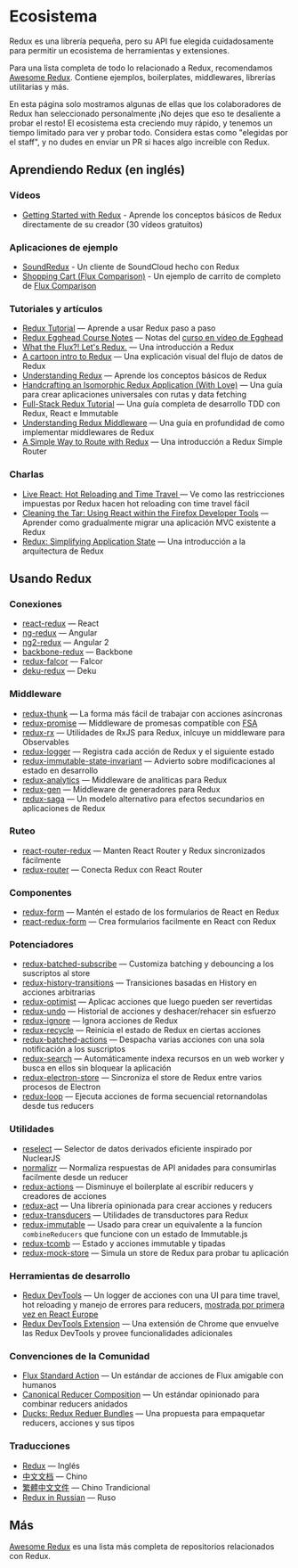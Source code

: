 # Ecosistema
Redux es una librería pequeña, pero su API fue elegida cuidadosamente para permitir un ecosistema de herramientas y extensiones.

Para una lista completa de todo lo relacionado a Redux, recomendamos [Awesome Redux](https://github.com/xgrommx/awesome-redux). Contiene ejemplos, boilerplates, middlewares, librerías utilitarias y más.

En esta página solo mostramos algunas de ellas que los colaboradores de Redux han seleccionado personalmente ¡No dejes que eso te desaliente a probar el resto! El ecosistema esta creciendo muy rápido, y tenemos un tiempo limitado para ver y probar todo. Considera estas como "elegidas por el staff", y no dudes en enviar un PR si haces algo increible con Redux.

## Aprendiendo Redux (en inglés)
### Vídeos
- [Getting Started with Redux](https://egghead.io/series/getting-started-with-redux) - Aprende los conceptos básicos de Redux directamente de su creador (30 vídeos gratuitos)

### Aplicaciones de ejemplo
- [SoundRedux](https://github.com/andrewngu/sound-redux) - Un cliente de SoundCloud hecho con Redux
- [Shopping Cart (Flux Comparison)](https://github.com/voronianski/flux-comparison/tree/master/redux) - Un ejemplo de carrito de completo de [Flux Comparison](https://github.com/voronianski/flux-comparison)

### Tutoriales y artículos
- [Redux Tutorial](https://github.com/happypoulp/redux-tutorial) — Aprende a usar Redux paso a paso
- [Redux Egghead Course Notes](https://github.com/tayiorbeii/egghead.io_redux_course_notes) — Notas del [curso en vídeo de Egghead](https://egghead.io/series/getting-started-with-redux)
- [What the Flux?! Let's Redux.](https://blog.andyet.com/2015/08/06/what-the-flux-lets-redux) — Una introducción a Redux
- [A cartoon intro to Redux](https://code-cartoons.com/a-cartoon-intro-to-redux-3afb775501a6) — Una explicación visual del flujo de datos de Redux
- [Understanding Redux](http://www.youhavetolearncomputers.com/blog/2015/9/15/a-conceptual-overview-of-redux-or-how-i-fell-in-love-with-a-javascript-state-container) — Aprende los conceptos básicos de Redux
- [Handcrafting an Isomorphic Redux Application (With Love)](https://medium.com/@bananaoomarang/handcrafting-an-isomorphic-redux-application-with-love-40ada4468af4) — Una guía para crear aplicaciones universales con rutas y data fetching
- [Full-Stack Redux Tutorial](http://teropa.info/blog/2015/09/10/full-stack-redux-tutorial.html) — Una guía completa de desarrollo TDD con Redux, React e Immutable
- [Understanding Redux Middleware](https://medium.com/@meagle/understanding-87566abcfb7a#.l033pyr02) — Una guía en profundidad de como implementar middlewares de Redux
- [A Simple Way to Route with Redux](http://jlongster.com/A-Simple-Way-to-Route-with-Redux) — Una introducción a Redux Simple Router

### Charlas
- [Live React: Hot Reloading and Time Travel ](http://youtube.com/watch?v=xsSnOQynTHs) — Ve como las restricciones impuestas por Redux hacen hot reloading con time travel fácil
- [Cleaning the Tar: Using React within the Firefox Developer Tools](https://www.youtube.com/watch?v=qUlRpybs7_c) — Aprender como gradualmente migrar una aplicación MVC existente a Redux
- [Redux: Simplifying Application State](https://www.youtube.com/watch?v=okdC5gcD-dM) — Una introducción a la arquitectura de Redux

## Usando Redux
### Conexiones
- [react-redux](https://github.com/gaearon/react-redux) — React
- [ng-redux](https://github.com/wbuchwalter/ng-redux) — Angular
- [ng2-redux](https://github.com/wbuchwalter/ng2-redux) — Angular 2
- [backbone-redux](https://github.com/redbooth/backbone-redux) — Backbone
- [redux-falcor](https://github.com/ekosz/redux-falcor) — Falcor
- [deku-redux](https://github.com/troch/deku-redux) — Deku

### Middleware
- [redux-thunk](http://github.com/gaearon/redux-thunk) — La forma más fácil de trabajar con acciones asíncronas
- [redux-promise](https://github.com/acdlite/redux-promise) — Middleware de promesas compatible con [FSA](https://github.com/acdlite/flux-standard-action)
- [redux-rx](https://github.com/acdlite/redux-rx) — Utilidades de RxJS para Redux, inlcuye un middleware para Observables
- [redux-logger](https://github.com/fcomb/redux-logger) — Registra cada acción de Redux y el siguiente estado
- [redux-immutable-state-invariant](https://github.com/leoasis/redux-immutable-state-invariant) — Advierto sobre modificaciones al estado en desarrollo
- [redux-analytics](https://github.com/markdalgleish/redux-analytics) — Middleware de analiticas para Redux
- [redux-gen](https://github.com/weo-edu/redux-gen) — Middleware de generadores para Redux
- [redux-saga](https://github.com/yelouafi/redux-saga) — Un modelo alternativo para efectos secundarios en aplicaciones de Redux

### Ruteo
- [react-router-redux](https://github.com/rackt/react-router-redux) — Manten React Router y Redux sincronizados fácilmente
- [redux-router](https://github.com/acdlite/redux-router) — Conecta Redux con React Router

### Componentes
- [redux-form](https://github.com/erikras/redux-form) — Mantén el estado de los formularios de React en Redux
- [react-redux-form](https://github.com/davidkpiano/react-redux-form) — Crea formularios facilmente en React con Redux

### Potenciadores
- [redux-batched-subscribe](https://github.com/tappleby/redux-batched-subscribe) — Customiza batching y debouncing a los suscriptos al store
- [redux-history-transitions](https://github.com/johanneslumpe/redux-history-transitions) — Transiciones basadas en History en acciones arbitrarias
- [redux-optimist](https://github.com/ForbesLindesay/redux-optimist) — Aplicac acciones que luego pueden ser revertidas
- [redux-undo](https://github.com/omnidan/redux-undo) — Historial de acciones y deshacer/rehacer sin esfuerzo
- [redux-ignore](https://github.com/omnidan/redux-ignore) — Ignora acciones de Redux
- [redux-recycle](https://github.com/omnidan/redux-recycle) — Reinicia el estado de Redux en ciertas acciones
- [redux-batched-actions](https://github.com/tshelburne/redux-batched-actions) — Despacha varias acciones con una sola notificación a los suscriptos
- [redux-search](https://github.com/treasure-data/redux-search) — Automáticamente indexa recursos en un web worker y busca en ellos sin bloquear la aplicación
- [redux-electron-store](https://github.com/samiskin/redux-electron-store) — Sincroniza el store de Redux entre varios procesos de Electron
- [redux-loop](https://github.com/raisemarketplace/redux-loop) — Ejecuta acciones de forma secuencial retornandolas desde tus reducers

### Utilidades
- [reselect](https://github.com/faassen/reselect) — Selector de datos derivados eficiente inspirado por NuclearJS
- [normalizr](https://github.com/gaearon/normalizr) — Normaliza respuestas de API anidades para consumirlas facilmente desde un reducer
- [redux-actions](https://github.com/acdlite/redux-actions) — Disminuye el boilerplate al escribir reducers y creadores de acciones
- [redux-act](https://github.com/pauldijou/redux-act) — Una librería opinionada para crear acciones y reducers
- [redux-transducers](https://github.com/acdlite/redux-transducers) — Utilidades de transductores para Redux
- [redux-immutable](https://github.com/gajus/redux-immutable) — Usado para crear un equivalente a la funcíon `combineReducers` que funcione con un estado de Immutable.js
- [redux-tcomb](https://github.com/gcanti/redux-tcomb) — Estado y acciones immutable y tipadas
- [redux-mock-store](https://github.com/arnaudbenard/redux-mock-store) — Simula un store de Redux para probar tu aplicación

### Herramientas de desarrollo
- [Redux DevTools](http://github.com/gaearon/redux-devtools) — Un logger de acciones con una UI para time travel, hot reloading y manejo de errores para reducers, [mostrada por primera vez en React Europe](https://www.youtube.com/watch?v=xsSnOQynTHs)
- [Redux DevTools Extension](https://github.com/zalmoxisus/redux-devtools-extension) — Una extensión de Chrome que envuelve las Redux DevTools y provee funcionalidades adicionales

### Convenciones de la Comunidad
- [Flux Standard Action](https://github.com/acdlite/flux-standard-action) — Un estándar de acciones de Flux amigable con humanos
- [Canonical Reducer Composition](https://github.com/gajus/canonical-reducer-composition) — Un estándar opinionado para combinar reducers anidados
- [Ducks: Redux Reduer Bundles](https://github.com/erikras/ducks-modular-redux) — Una propuesta para empaquetar reducers, acciones y sus tipos

### Traducciones
- [Redux](http://redux.js.org/) — Inglés
- [中文文档]() — Chino
- [繁體中文文件]() — Chino Trandicional
- [Redux in Russian]() — Ruso

## Más
[Awesome Redux](https://github.com/xgrommx/awesome-redux) es una lista más completa de repositorios relacionados con Redux.








